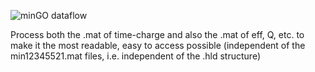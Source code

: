 ![minGO dataflow](https://github.com/cayesoneira/miniTRASGO-documentation/assets/93153458/bb32f850-525c-48eb-8675-539a25e0e4b7)


Process both the .mat of time-charge and also the .mat of eff, Q, etc. to make it the most readable, easy to access possible (independent of the min12345521.mat files, i.e. independent of the .hld structure)